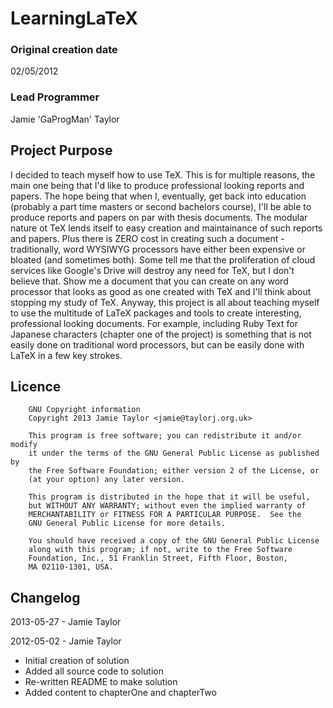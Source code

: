 # LearningLaTeX #

### Original creation date ###
02/05/2012

### Lead Programmer ###
Jamie 'GaProgMan' Taylor

## Project Purpose ##
  I decided to teach myself how to use TeX. This is for multiple reasons, the main one being that I'd like to produce professional looking reports and papers. The hope being that when I, eventually, get back into education (probably a part time masters or second bachelors course), I'll be able to produce reports and papers on par with thesis documents.
  The modular nature ot TeX lends itself to easy creation and maintainance of such reports and papers. Plus there is ZERO cost in creating such a document - traditionally, word WYSIWYG processors have either been expensive or bloated (and sometimes both).
  Some tell me that the proliferation of cloud services like Google's Drive will destroy any need for TeX, but I don't believe that. Show me a document that you can create on any word processor that looks as good as one created with TeX and I'll think about stopping my study of TeX.
  Anyway, this project is all about teaching myself to use the multitude of LaTeX packages and tools to create interesting, professional looking documents. For example, including Ruby Text for Japanese characters (chapter one of the project) is something that is not easily done on traditional word processors, but can be easily done with LaTeX in a few key strokes.

## Licence ##

		GNU Copyright information
		Copyright 2013 Jamie Taylor <jamie@taylorj.org.uk>

		This program is free software; you can redistribute it and/or modify
		it under the terms of the GNU General Public License as published by
		the Free Software Foundation; either version 2 of the License, or
		(at your option) any later version.

		This program is distributed in the hope that it will be useful,
		but WITHOUT ANY WARRANTY; without even the implied warranty of
		MERCHANTABILITY or FITNESS FOR A PARTICULAR PURPOSE.  See the
		GNU General Public License for more details.

		You should have received a copy of the GNU General Public License
		along with this program; if not, write to the Free Software
		Foundation, Inc., 51 Franklin Street, Fifth Floor, Boston,
		MA 02110-1301, USA.

## Changelog ##

2013-05-27 - Jamie Taylor

2012-05-02 - Jamie Taylor
- Initial creation of solution
- Added all source code to solution
- Re-written README to make solution
- Added content to chapterOne and chapterTwo
